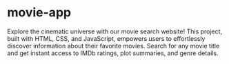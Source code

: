 # movie-app
Explore the cinematic universe with our movie search website! This project, built with HTML, CSS, and JavaScript, empowers users to effortlessly discover information about their favorite movies. Search for any movie title and get instant access to IMDb ratings, plot summaries, and genre details.
